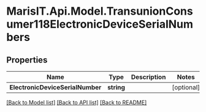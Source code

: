 
# MarisIT.Api.Model.TransunionConsumer118ElectronicDeviceSerialNumbers

## Properties

Name | Type | Description | Notes
------------ | ------------- | ------------- | -------------
**ElectronicDeviceSerialNumber** | **string** |  | [optional] 

[[Back to Model list]](../README.md#documentation-for-models)
[[Back to API list]](../README.md#documentation-for-api-endpoints)
[[Back to README]](../README.md)

